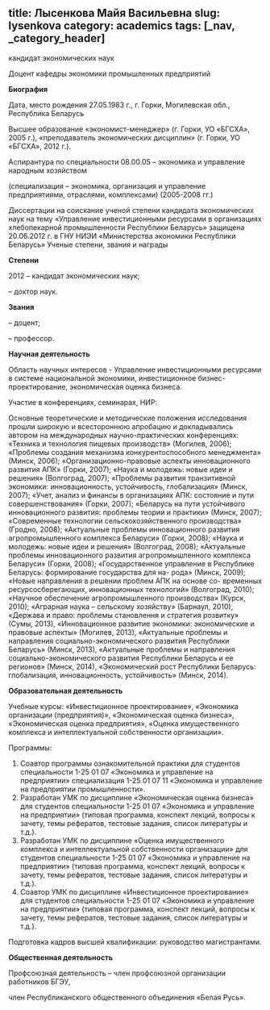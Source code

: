 title: Лысенкова Майя Васильевна
slug: lysenkova
category: academics
tags: [_nav, _category_header]
---

кандидат экономических наук

Доцент кафедры экономики промышленных предприятий

__Биография__

Дата, место рождения  27.05.1983 г., г. Горки, Могилевская обл., Республика Беларусь

Высшее образование «экономист-менеджер» (г. Горки, УО «БГСХА», 2005 г.), «преподаватель экономических дисциплин» (г. Горки, УО «БГСХА», 2012 г.).

Аспирантура по специальности 08.00.05 – экономика и управление народным хозяйством

(специализация – экономика, организация и управление предприятиями, отраслями, комплексами) (2005-2008 гг.)

Диссертации на соискание ученой степени кандидата экономических наук на тему «Управление инвестиционными ресурсами в организациях хлебопекарной промышленности Республики Беларусь» защищена 20.06.2012 г. в ГНУ НИЭИ «Министерства экономики Республики Беларусь»
Ученые степени, звания и награды

__Степени__

2012 – кандидат экономических наук;

– доктор наук.

__Звания__

– доцент;

– профессор.

__Научная деятельность__

Область научных интересов - Управление инвестиционными ресурсами в системе национальной экономики, инвестиционное бизнес-проектирование, экономическая оценка бизнеса.

Участие в конференциях, семинарах, НИР:

Основные теоретические и методические положения исследования прошли широкую и всестороннюю апробацию и докладывались автором на международных научно-практических конференциях: «Техника и технология пищевых производств» (Могилев, 2006); «Проблемы создания механизма конкурентоспособного менеджмента» (Минск, 2006); «Организационно-правовые аспекты инновационного развития АПК» (Горки, 2007); «Наука и молодежь: новые идеи и решения» (Волгоград, 2007); «Проблемы развития транзитивной экономики: инновационность, устойчивость, глобализация» (Минск, 2007); «Учет, анализ и финансы в организациях АПК: состояние и пути совершенствования» (Горки, 2007); «Беларусь на пути устойчивого инновационного развития: проблемы теории и практики» (Минск, 2007); «Современные технологии сельскохозяйственного производства» (Гродно, 2008); «Актуальные проблемы инновационного развития агропромышленного комплекса Беларуси» (Горки, 2008); «Наука и молодежь: новые идеи и решения» (Волгоград, 2008); «Актуальные проблемы инновационного развития агропромышленного комплекса Беларуси» (Горки, 2008); «Государственное управление в Республике Беларусь: формирование государства для на- рода» (Минск, 2009); «Новые направления в решении проблем АПК на основе со- временных ресурсосберегающих, инновационных технологий» (Волгоград, 2010); «Научное обеспечение агропромышленного производства» (Курск, 2010); «Аграрная наука – сельскому хозяйству» (Барнаул, 2010), «Держава и право: проблемы становлення и стратегия розвитку» (Сумы, 2013), «Инновационное развитие экономики: экономические и правовые аспекты» (Могилев, 2013), «Актуальные проблемы и направления социально-экономического развития Республики Беларусь» (Минск, 2013), «Актуальные проблемы и направления социально-экономического развития Республики Беларусь и ее регионов» (Минск, 2014), «Экономический рост Республики Беларусь: глобализация, инновационность, устойчивость» (Минск, 2014).

__Образовательная деятельность__

Учебные курсы: «Инвестиционное проектирование», «Экономика организации (предприятия)», «Экономическая оценка бизнеса», «Экономическая оценка предприятия», «Оценка имущественного комплекса и интеллектуальной собственности организации».

Программы:

1. Соавтор программы ознакомительной практики для студентов специальности 1-25 01 07 «Экономика и управление на предприятии» специализация 1-25 01 07 11 «Экономика и управление на предприятии промышленности».
2. Разработан УМК по дисциплине «Экономическая оценка бизнеса» для студентов специальности 1-25 01 07 «Экономика и управление на предприятии» (типовая программа, конспект лекций, вопросы к зачету, темы рефератов, тестовые задания, список литературы и т.д.).
3. Разработан УМК по дисциплине «Оценка имущественного комплекса и интеллектуальной собственности организации» для студентов специальности 1-25 01 07 «Экономика и управление на предприятии» (типовая программа, конспект лекций, вопросы к зачету, темы рефератов, тестовые задания, список литературы и т.д.).
4. Соавтор УМК по дисциплине «Инвестиционное проектирование» для студентов специальности 1-25 01 07 «Экономика и управление на предприятии» (типовая программа, конспект лекций, вопросы к зачету, темы рефератов, тестовые задания, список литературы и т.д.).

Подготовка кадров высшей квалификации: руководство магистрантами.

__Общественная деятельность__

Профсоюзная деятельность – член профсоюзной организации работников  БГЭУ,

член Республиканского общественного объединения «Белая Русь».
